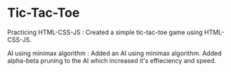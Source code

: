 # Tic-Tac-Toe
Practicing HTML-CSS-JS :
  Created a simple tic-tac-toe game using HTML-CSS-JS.

AI using minimax algorithm :
  Added an AI using minimax algorithm.
  Added alpha-beta pruning to the AI which increased it's effieciency and speed.
